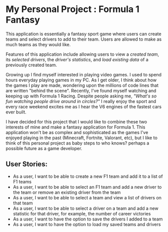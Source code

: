 # My Personal Project : Formula 1 Fantasy

This application is essentially a fantasy sport game where users can create teams and select drivers to add to their team.
Users are allowed to make as much teams as they would like.

Features of this application include allowing users to view a _created team_, its _selected drivers_,
the _driver's statistics_, and _load existing data_ of a previously created team.

Growing up I find myself interested in playing video games. I used to spend hours everyday playing
games in my PC. As I get older, I think about how the games I play are made, wondering upon the millions of code lines that
are written "behind the scene".
Recently, I've found myself watching and keeping up with Formula 1 Racing. Despite people asking me,
_"What's so fun watching people drive around in circles?"_ I really enjoy the sport and every race weekend excites me 
as I hear the V6 engines of the fastest cars ever built. 

I have decided for this project that I would like to combine these
two interests of mine and make a fantasy application for Formula 1.
This application won't be as complex and sophisticated as the games I've enjoyed playing in the past (Minecraft, Fortnite, Valorant, etc),
but I like to think of this personal project as baby steps to who knows? perhaps a possible future as a game developer.


## User Stories:

- As a user, I want to be able to create a new F1 team and add it to a list of F1 teams
- As a user, I want to be able to select an F1 team and add a new driver to the team or remove an existing driver from the team
- As a user, I want to be able to select a team and view a list of drivers on that team
- As a user, I want to be able to select a driver on a team and add a new statistic for that driver, for example, the number of career victories
- As a user, I want to have the option to save the drivers I added to a team
- As a user, I want to have the option to load my saved teams and drivers

